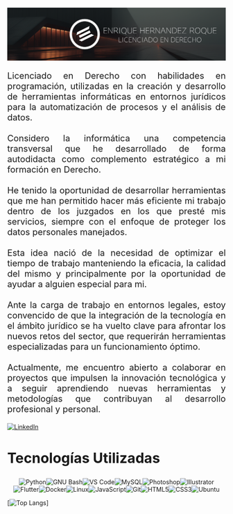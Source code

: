 ![Banner git](baner_git.png)

<p style="font-size: 20px; text-align: justify;">
Licenciado en Derecho con habilidades en programación, utilizadas en la creación y desarrollo de herramientas informáticas en entornos jurídicos para la automatización de procesos y el análisis de datos.
<br><br>
Considero la informática una competencia transversal que he desarrollado de forma autodidacta como complemento estratégico a mi formación en Derecho.
<br><br>
He tenido la oportunidad de desarrollar herramientas que me han permitido hacer más eficiente mi trabajo dentro de los juzgados en los que presté mis servicios, siempre con el enfoque de proteger los datos personales manejados.
<br><br>
Esta idea nació de la necesidad de optimizar el tiempo de trabajo manteniendo la eficacia, la calidad del mismo y principalmente por la oportunidad de ayudar a alguien especial para mi.
<br><br>
Ante la carga de trabajo en entornos legales, estoy convencido de que la integración de la tecnología en el ámbito jurídico se ha vuelto clave para afrontar los nuevos retos del sector, que requerirán herramientas especializadas para un funcionamiento óptimo.
<br><br>
Actualmente, me encuentro abierto a colaborar en proyectos que impulsen la innovación tecnológica y a seguir aprendiendo nuevas herramientas y metodologías que contribuyan al desarrollo profesional y personal.
</p>

[![LinkedIn](https://img.shields.io/badge/linkedin-%230077B5.svg?style=for-the-badge&logo=linkedin&logoColor=white)](https://www.linkedin.com/in/enrique-hernandez-roque-80ba991ab)

<h2 style="font-size: 32px;">Tecnologías Utilizadas</h2>

<p align="center">
<img src="https://raw.githubusercontent.com/danielcranney/readme-generator/main/public/icons/skills/python-colored.svg" width="36" height="36" alt="Python" title="Python" style="pointer-events: none;"/><img src="https://raw.githubusercontent.com/danielcranney/readme-generator/main/public/icons/skills/gnubash.svg" width="36" height="36" alt="GNU Bash" title="GNU Bash"/><img src="https://raw.githubusercontent.com/danielcranney/readme-generator/main/public/icons/skills/visualstudiocode-colored.svg" width="36" height="36" alt="VS Code" title="VS Code"/><img src="https://raw.githubusercontent.com/danielcranney/readme-generator/main/public/icons/skills/mysql-colored.svg" width="36" height="36" alt="MySQL" title="MySQL"/><img src="https://raw.githubusercontent.com/danielcranney/readme-generator/main/public/icons/skills/photoshop-colored-dark.svg" width="36" height="36" alt="Photoshop" title="Photoshop"/><img src="https://raw.githubusercontent.com/danielcranney/readme-generator/main/public/icons/skills/illustrator-colored-dark.svg" width="36" height="36" alt="Illustrator" title="Illustrator"/><img src="https://raw.githubusercontent.com/danielcranney/readme-generator/main/public/icons/skills/flutter-colored.svg" width="36" height="36" alt="Flutter" title="Flutter"/><img src="https://raw.githubusercontent.com/danielcranney/readme-generator/main/public/icons/skills/docker-colored.svg" width="36" height="36" alt="Docker" title="Docker"/><img src="https://raw.githubusercontent.com/danielcranney/readme-generator/main/public/icons/skills/linux-colored.svg" width="36" height="36" alt="Linux" title="Linux"/><img src="https://raw.githubusercontent.com/danielcranney/readme-generator/main/public/icons/skills/javascript-colored.svg" alt="JavaScript" title="JavaScript" width="36" height="36" /><img src="https://raw.githubusercontent.com/danielcranney/readme-generator/main/public/icons/skills/git-colored.svg" alt="Git" title="Git" width="36" height="36" /><img src="https://raw.githubusercontent.com/danielcranney/readme-generator/main/public/icons/skills/html5-colored.svg" alt="HTML5" title="HTML5" width="36" height="36" /><img src="https://raw.githubusercontent.com/danielcranney/readme-generator/main/public/icons/skills/css3-colored.svg" alt="CSS3" title="CSS3" width="36" height="36" /><img src="https://raw.githubusercontent.com/danielcranney/readme-generator/main/public/icons/skills/ubuntu-colored.svg" alt="Ubuntu" title="Ubuntu" width="36" height="36" />
</p>

[![Top Langs](https://github-readme-stats.vercel.app/api/top-langs/?username=deadjoker514&layout=donut&theme=dark&locale=es)]

